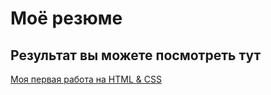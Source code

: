# Моё резюме

## Результат вы можете посмотреть тут

[Моя первая работа на HTML & CSS](https://muvepa.github.io/resume/)
